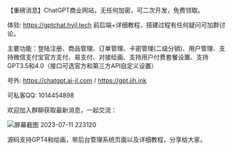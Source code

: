 【重磅消息】ChatGPT商业网站，无任何加密，可二次开发，免费领取。

体验: https://gptchat.hyjl.tech  前后端+详细教程，搭建过程有任何疑问可加群讨论。

主要功能：登陆注册、商品管理、订单管理、卡密管理(二级分销)、用户管理、支持微信支付宝官方支付、易支付、对接绘画、支持用户付费套餐设置、支持GPT3.5和4.0（接口可选官方和第三方API自定义设置）

号外: https://chatgpt.ai-jl.com  /   https://gpt.jjh.ink

可私客QQ: 1014454898

欢迎加入群聊获取最新消息，一起交流：

![屏幕截图 2023-07-11 223120](https://github.com/ahaiyun/ChatGPT-Project/assets/105539354/9439c012-84fd-4ac9-a886-dc84f8863987)


源码支持GPT4和绘画，带后台管理系统页面以及详细教程，分享给大家。




